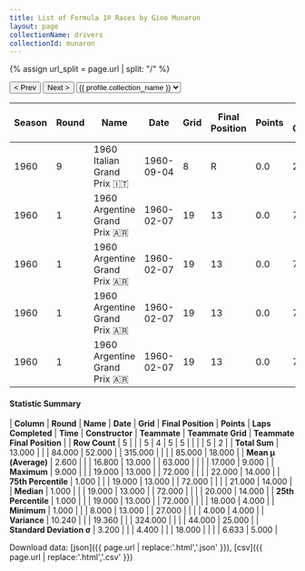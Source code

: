 ```yaml
---
title: List of Formula 1® Races by Gino Munaron
layout: page
collectionName: drivers
collectionId: munaron
---
```


{% assign url_split = page.url | split: "/" %}
<div id="collection-navigation">
<button onclick="selector.options[selector.selectedIndex-1].value && (window.location = selector.options[selector.selectedIndex-1].value);">&lt; Prev</button>
<button onclick="selector.options[selector.selectedIndex+1].value && (window.location = selector.options[selector.selectedIndex+1].value);">Next &gt;</button>
<select id="selector" onchange="this.options[this.selectedIndex].value && (window.location = this.options[this.selectedIndex].value);">
  {% for collectionId in site.data[page.collectionName].refs %}
    {% if collectionId == page.collectionId %}
      {% assign selected = "selected" %}
    {% else %}
      {% assign selected = "" %}
    {% endif %}
    {% assign profile = site.data[page.collectionName][collectionId].profile %}
    <option value="/f1/{{ page.collectionName }}/{{ collectionId }}/{{ url_split[4] }}" {{ selected }}>{{ profile.collection_name }}</option>
  {% endfor %}
</select>
</div>

| Season | Round | Name | Date | Grid | Final Position | Points | Laps Completed | Time | Constructor | Teammate | Teammate Grid | Teammate Final Position |
|--|--|--|--|--|--|--|--|--|--|--|--|--|
| 1960 | 9 | 1960 Italian Grand Prix 🇮🇹 | 1960-09-04 | 8 | R | 0.0 | 27 |   | Cooper-Castellotti 🇬🇧 | [Giulio Cabianca 🇮🇹](/f1/drivers/cabianca) | 4 | 4 |
| 1960 | 1 | 1960 Argentine Grand Prix 🇦🇷 | 1960-02-07 | 19 | 13 | 0.0 | 72 |   | Maserati 🇮🇹 | [Nasif Estéfano 🇦🇷](/f1/drivers/estefano) | 20 | 14 |
| 1960 | 1 | 1960 Argentine Grand Prix 🇦🇷 | 1960-02-07 | 19 | 13 | 0.0 | 72 |   | Maserati 🇮🇹 | [Ettore Chimeri 🇻🇪](/f1/drivers/chimeri) | 21 | R |
| 1960 | 1 | 1960 Argentine Grand Prix 🇦🇷 | 1960-02-07 | 19 | 13 | 0.0 | 72 |   | Maserati 🇮🇹 | [Antonio Creus 🇪🇸](/f1/drivers/creus) | 22 | R |
| 1960 | 1 | 1960 Argentine Grand Prix 🇦🇷 | 1960-02-07 | 19 | 13 | 0.0 | 72 |   | Maserati 🇮🇹 | [Giorgio Scarlatti 🇮🇹](/f1/drivers/scarlatti) | 18 | R |

#### Statistic Summary

| **Column** | **Round** | **Name** | **Date** | **Grid** | **Final Position** | **Points** | **Laps Completed** | **Time** | **Constructor** | **Teammate** | **Teammate Grid** | **Teammate Final Position** |
| **Row Count** | 5 |  |  | 5 | 4 | 5 | 5 |  |  |  | 5 | 2 |
| **Total Sum** | 13.000 |  |  | 84.000 | 52.000 |  | 315.000 |  |  |  | 85.000 | 18.000 |
| **Mean μ (Average)** | 2.600 |  |  | 16.800 | 13.000 |  | 63.000 |  |  |  | 17.000 | 9.000 |
| **Maximum** | 9.000 |  |  | 19.000 | 13.000 |  | 72.000 |  |  |  | 22.000 | 14.000 |
| **75th Percentile** | 1.000 |  |  | 19.000 | 13.000 |  | 72.000 |  |  |  | 21.000 | 14.000 |
| **Median** | 1.000 |  |  | 19.000 | 13.000 |  | 72.000 |  |  |  | 20.000 | 14.000 |
| **25th Percentile** | 1.000 |  |  | 19.000 | 13.000 |  | 72.000 |  |  |  | 18.000 | 4.000 |
| **Minimum** | 1.000 |  |  | 8.000 | 13.000 |  | 27.000 |  |  |  | 4.000 | 4.000 |
| **Variance** | 10.240 |  |  | 19.360 |  |  | 324.000 |  |  |  | 44.000 | 25.000 |
| **Standard Deviation σ** | 3.200 |  |  | 4.400 |  |  | 18.000 |  |  |  | 6.633 | 5.000 |

Download data: [json]({{ page.url | replace:'.html','.json' }}), [csv]({{ page.url | replace:'.html','.csv' }})
